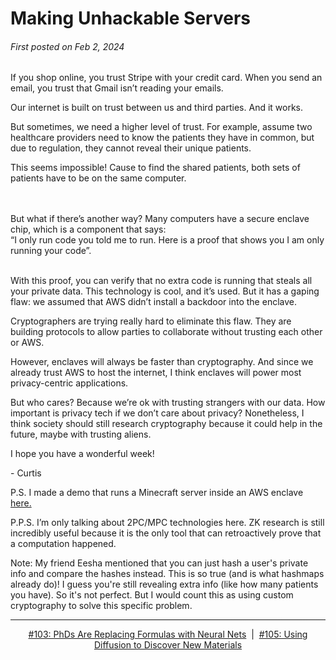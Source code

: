 # Making Unhackable Servers

###### First posted on Feb 2, 2024

If you shop online, you trust Stripe with your credit card. When you send an email, you trust that Gmail isn’t reading your emails.

Our internet is built on trust between us and third parties. And it works.

But sometimes, we need a higher level of trust. For example, assume two healthcare providers need to know the patients they have in common, but due to regulation, they cannot reveal their unique patients.

This seems impossible! Cause to find the shared patients, both sets of patients have to be on the same computer.

<br/>
<br/>
But what if there’s another way? Many computers have a secure enclave chip, which is a component that says:

<br/>
“I only run code you told me to run. Here is a proof that shows you I am only running your code”.

<br/>
<br/>


With this proof, you can verify that no extra code is running that steals all your private data. This technology is cool, and it’s used. But it has a gaping flaw: we assumed that AWS didn’t install a backdoor into the enclave.

Cryptographers are trying really hard to eliminate this flaw. They are building protocols to allow parties to collaborate without trusting each other or AWS.

However, enclaves will always be faster than cryptography. And since we already trust AWS to host the internet, I think enclaves will power most privacy-centric applications.

But who cares? Because we’re ok with trusting strangers with our data. How important is privacy tech if we don’t care about privacy? Nonetheless, I think society should still research cryptography because it could help in the future, maybe with trusting aliens.

I hope you have a wonderful week!

\- Curtis

P.S. I made a demo that runs a Minecraft server inside an AWS enclave [here.](https://github.com/tenetxyz/minecraft-tee)

P.P.S. I’m only talking about 2PC/MPC technologies here. ZK research is still incredibly useful because it is the only tool that can retroactively prove that a computation happened.

Note: My friend Eesha mentioned that you can just hash a user's private info and compare the hashes instead. This is so true (and is what hashmaps already do)! I guess you're still revealing extra info (like how many patients you have). So it's not perfect. But I would count this as using custom cryptography to solve this specific problem.

<!--START OF FOOTER-->
<hr style="margin-top:9px;height:1px;border: 0;background-image: linear-gradient(to right, rgba(0, 0, 0, 0.0), rgba(0, 0, 0, 0.5),rgba(0, 0, 0, 0.0));">
<!--START OF ISSUE NAVIGATION LINKS-->
<p align="center"><a href='103_phds_are_replacing_formulas_with_neural_nets.md'>#103: PhDs Are Replacing Formulas with Neural Nets</a>&nbsp;&nbsp;|&nbsp;&nbsp;<a href='105_using_diffusion_to_discover_new_materials copy.md'>#105: Using Diffusion to Discover New Materials</a></p>
<!--START OF ISSUE NAVIGATION LINKS-->
<!--END OF FOOTER-->
